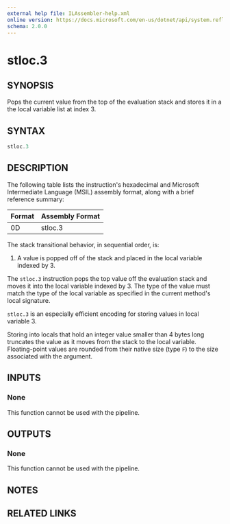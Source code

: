```yaml
---
external help file: ILAssembler-help.xml
online version: https://docs.microsoft.com/en-us/dotnet/api/system.reflection.emit.opcodes.stloc_3
schema: 2.0.0
---
```


# stloc.3

## SYNOPSIS

Pops the current value from the top of the evaluation stack and stores it in a the local variable list at index 3.

## SYNTAX

```powershell
stloc.3
```

## DESCRIPTION

The following table lists the instruction's hexadecimal and Microsoft Intermediate Language (MSIL) assembly format, along with a brief reference summary:

| Format | Assembly Format |
| ------ | --------------- |
| 0D     | stloc.3         |

 The stack transitional behavior, in sequential order, is:

1.  A value is popped off of the stack and placed in the local variable indexed by 3.

 The `stloc.3` instruction pops the top value off the evaluation stack and moves it into the local variable indexed by 3. The type of the value must match the type of the local variable as specified in the current method's local signature.

 `stloc.3` is an especially efficient encoding for storing values in local variable 3.

 Storing into locals that hold an integer value smaller than 4 bytes long truncates the value as it moves from the stack to the local variable. Floating-point values are rounded from their native size (type `F`) to the size associated with the argument.

## INPUTS

### None

This function cannot be used with the pipeline.

## OUTPUTS

### None

This function cannot be used with the pipeline.

## NOTES

## RELATED LINKS
